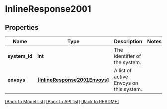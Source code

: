 # InlineResponse2001


## Properties
Name | Type | Description | Notes
------------ | ------------- | ------------- | -------------
**system_id** | **int** | The identifier of the system. | 
**envoys** | [**[InlineResponse2001Envoys]**](InlineResponse2001Envoys.md) | A list of active Envoys on this system. | 

[[Back to Model list]](../README.md#documentation-for-models) [[Back to API list]](../README.md#documentation-for-api-endpoints) [[Back to README]](../README.md)


